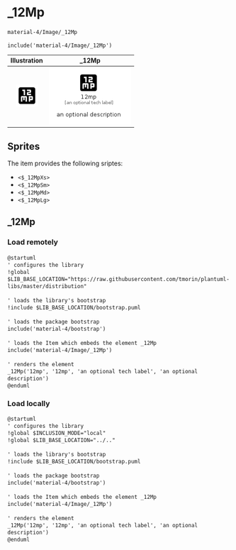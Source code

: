 # _12Mp


```text
material-4/Image/_12Mp
```

```text
include('material-4/Image/_12Mp')
```



| Illustration | _12Mp |
| :---: | :---: |
| ![illustration for Illustration](../../material-4/Image/_12Mp.png) | ![illustration for _12Mp](../../material-4/Image/_12Mp.Local.png) |



## Sprites
The item provides the following sriptes:

- `<$_12MpXs>`
- `<$_12MpSm>`
- `<$_12MpMd>`
- `<$_12MpLg>`





## _12Mp

### Load remotely
```plantuml
@startuml
' configures the library
!global $LIB_BASE_LOCATION="https://raw.githubusercontent.com/tmorin/plantuml-libs/master/distribution"

' loads the library's bootstrap
!include $LIB_BASE_LOCATION/bootstrap.puml

' loads the package bootstrap
include('material-4/bootstrap')

' loads the Item which embeds the element _12Mp
include('material-4/Image/_12Mp')

' renders the element
_12Mp('12mp', '12mp', 'an optional tech label', 'an optional description')
@enduml
```

### Load locally
```plantuml
@startuml
' configures the library
!global $INCLUSION_MODE="local"
!global $LIB_BASE_LOCATION="../.."

' loads the library's bootstrap
!include $LIB_BASE_LOCATION/bootstrap.puml

' loads the package bootstrap
include('material-4/bootstrap')

' loads the Item which embeds the element _12Mp
include('material-4/Image/_12Mp')

' renders the element
_12Mp('12mp', '12mp', 'an optional tech label', 'an optional description')
@enduml
```

